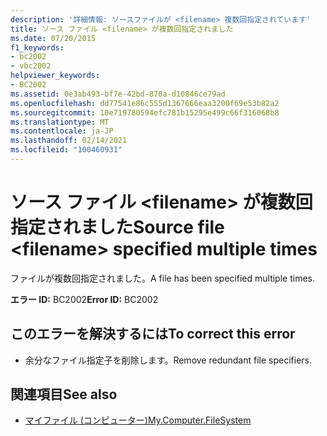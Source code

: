 ```yaml
---
description: '詳細情報: ソースファイルが <filename> 複数回指定されています'
title: ソース ファイル <filename> が複数回指定されました
ms.date: 07/20/2015
f1_keywords:
- bc2002
- vbc2002
helpviewer_keywords:
- BC2002
ms.assetid: 0e3ab493-bf7e-42bd-870a-d10846ce79ad
ms.openlocfilehash: dd77541e86c555d1367666eaa3200f69e53b82a2
ms.sourcegitcommit: 10e719780594efc781b15295e499c66f316068b8
ms.translationtype: MT
ms.contentlocale: ja-JP
ms.lasthandoff: 02/14/2021
ms.locfileid: "100460931"
---
```

# <a name="source-file-filename-specified-multiple-times"></a><span data-ttu-id="7e366-103">ソース ファイル \<filename> が複数回指定されました</span><span class="sxs-lookup"><span data-stu-id="7e366-103">Source file \<filename> specified multiple times</span></span>

<span data-ttu-id="7e366-104">ファイルが複数回指定されました。</span><span class="sxs-lookup"><span data-stu-id="7e366-104">A file has been specified multiple times.</span></span>  
  
 <span data-ttu-id="7e366-105">**エラー ID:** BC2002</span><span class="sxs-lookup"><span data-stu-id="7e366-105">**Error ID:** BC2002</span></span>  
  
## <a name="to-correct-this-error"></a><span data-ttu-id="7e366-106">このエラーを解決するには</span><span class="sxs-lookup"><span data-stu-id="7e366-106">To correct this error</span></span>  
  
- <span data-ttu-id="7e366-107">余分なファイル指定子を削除します。</span><span class="sxs-lookup"><span data-stu-id="7e366-107">Remove redundant file specifiers.</span></span>  
  
## <a name="see-also"></a><span data-ttu-id="7e366-108">関連項目</span><span class="sxs-lookup"><span data-stu-id="7e366-108">See also</span></span>

- [<span data-ttu-id="7e366-109">マイファイル (コンピューター)</span><span class="sxs-lookup"><span data-stu-id="7e366-109">My.Computer.FileSystem</span></span>](xref:Microsoft.VisualBasic.FileIO.FileSystem)
